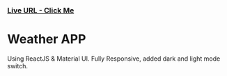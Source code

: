 ### [Live URL - Click Me](https://ritankjaikar.github.io/Weather-App-ReactJS/)

# Weather APP

Using ReactJS & Material UI.
Fully Responsive, added dark and light mode switch.